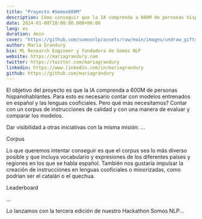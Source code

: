 ```yaml
---
title: "Proyecto #Somos600M"
description: Cómo conseguir que la IA comprenda a 600M de personas hispanohablantes
date: 2024-01-08T10:00:00.000+00:00
lang: es
duration: 4min
cover: "https://github.com/somosnlp/assets/raw/main/images/undraw_gifts_re_97j6.svg"
author: María Grandury
bio: ML Research Engineer y fundadora de Somos NLP
website: https://mariagrandury.com
twitter: https://twitter.com/mariagrandury
linkedin: https://www.linkedin.com/in/mariagrandury
github: https://github.com/mariagrandury
---
```


El objetivo del proyecto es que la IA comprenda a 600M de personas hispanohablantes. Para esto es necesario contar con modelos entrenados en español y las lenguas cooficiales. Pero qué más necesitamos? Contar con un corpus de instrucciones de calidad y con una manera de evaluar y comparar los modelos.

Dar visibilidad a otras iniciativas con la misma misión: ...

Corpus

Lo que queremos intentar conseguir es que el corpus sea lo más diverso posible y que incluya vocabulario y expresiones de los diferentes países y regiones en los que se habla español. También nos gustaría impulsar la creación de instrucciones en lenguas cooficiales o minorizadas, como podrían ser el catalán o el quechua.

Leaderboard

...

Lo lanzamos con la tercera edición de nuestro Hackathon Somos NLP...

